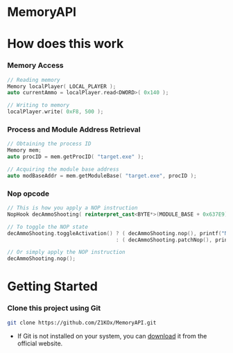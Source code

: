 # MemoryAPI

# How does this work

### Memory Access

```cpp
// Reading memory
Memory localPlayer( LOCAL_PLAYER );
auto currentAmmo = localPlayer.read<DWORD>( 0x140 );

// Writing to memory
localPlayer.write( 0xF8, 500 );
```

### Process and Module Address Retrieval

```cpp
// Obtaining the process ID
Memory mem;
auto procID = mem.getProcID( "target.exe" );

// Acquiring the module base address
auto modBaseAddr = mem.getModuleBase( "target.exe", procID );
```

### Nop opcode
```cpp
// This is how you apply a NOP instruction
NopHook decAmmoShooting( reinterpret_cast<BYTE*>(MODULE_BASE + 0x637E9), 2 );

// To toggle the NOP state
decAmmoShooting.toggleActivation() ? ( decAmmoShooting.nop(), printf("Nop activated\n") )
                                   : ( decAmmoShooting.patchNop(), printf("Nop patched\n") );

// Or simply apply the NOP instruction
decAmmoShooting.nop();
```

# Getting Started
### Clone this project using Git
```bash
git clone https://github.com/Z1KOx/MemoryAPI.git
```
- If Git is not installed on your system, you can <a href="https://git-scm.com/downloads">download</a> it from the official website.
